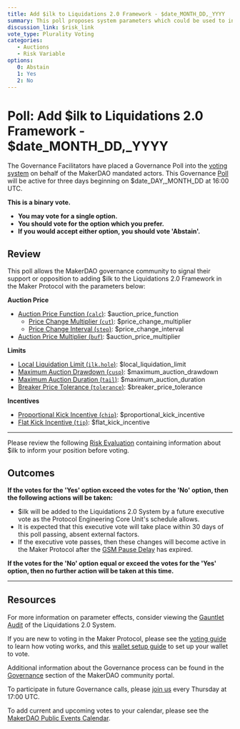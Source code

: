 ```yaml
---
title: Add $ilk to Liquidations 2.0 Framework - $date_MONTH_DD,_YYYY
summary: This poll proposes system parameters which could be used to initialize $ilk with the Liquidations 2.0 Framework.
discussion_link: $risk_link
vote_type: Plurality Voting
categories:
   - Auctions
   - Risk Variable
options:
   0: Abstain
   1: Yes
   2: No
---
```

# Poll: Add $ilk to Liquidations 2.0 Framework - $date_MONTH_DD,_YYYY

The Governance Facilitators have placed a Governance Poll into the [voting system](https://vote.makerdao.com/polling) on behalf of the MakerDAO mandated actors. This Governance [Poll](https://community-development.makerdao.com/en/learn/governance/on-chain-gov) will be active for three days beginning on $date_DAY,_MONTH_DD at 16:00 UTC.

**This is a binary vote.**
- **You may vote for a single option.**
- **You should vote for the option which you prefer.**
- **If you would accept either option, you should vote 'Abstain'.**

## Review

This poll allows the MakerDAO governance community to signal their support or opposition to adding $ilk to the Liquidations 2.0 Framework in the Maker Protocol with the parameters below:

**Auction Price**
* [Auction Price Function (`calc`)](https://community-development.makerdao.com/en/learn/governance/param-auction-price-function): $auction_price_function
   * [Price Change Multiplier (`cut`)](https://community-development.makerdao.com/en/learn/governance/param-auction-price-function): $price_change_multiplier
   * [Price Change Interval (`step`)](https://community-development.makerdao.com/en/learn/governance/param-auction-price-function): $price_change_interval
* [Auction Price Multiplier (`buf`)](https://community-development.makerdao.com/en/learn/governance/param-auction-price-multiplier): $auction_price_multiplier

**Limits**
* [Local Liquidation Limit (`ilk.hole`)](https://community-development.makerdao.com/en/learn/governance/param-local-liquidation-limit): $local_liquidation_limit
* [Maximum Auction Drawdown (`cusp`)](https://community-development.makerdao.com/en/learn/governance/param-max-auction-drawdown): $maximum_auction_drawdown
* [Maximum Auction Duration (`tail`)](https://community-development.makerdao.com/en/learn/governance/param-max-auction-duration): $maximum_auction_duration
* [Breaker Price Tolerance (`tolerance`)](https://community-development.makerdao.com/en/learn/governance/param-breaker-price-tolerance): $breaker_price_tolerance

**Incentives**
* [Proportional Kick Incentive (`chip`)](https://community-development.makerdao.com/en/learn/governance/param-proportional-kick-incentive): $proportional_kick_incentive
* [Flat Kick Incentive (`tip`)](https://community-development.makerdao.com/en/learn/governance/param-flat-kick-incentive): $flat_kick_incentive

---

Please review the following [Risk Evaluation]($risk_link) containing information about $ilk to inform your position before voting.

## Outcomes

**If the votes for the 'Yes' option exceed the votes for the 'No' option, then the following actions will be taken:**
* $ilk will be added to the Liquidations 2.0 System by a future executive vote as the Protocol Engineering Core Unit's schedule allows.
* It is expected that this executive vote will take place within 30 days of this poll passing, absent external factors.
* If the executive vote passes, then these changes will become active in the Maker Protocol after the [GSM Pause Delay](https://community-development.makerdao.com/en/learn/governance/param-gsm-pause-delay) has expired.

**If the votes for the 'No' option equal or exceed the votes for the 'Yes' option, then no further action will be taken at this time.**

---

## Resources

For more information on parameter effects, consider viewing the [Gauntlet Audit](https://maker-report.gauntlet.network/) of the Liquidations 2.0 System.

If you are new to voting in the Maker Protocol, please see the [voting guide](https://community-development.makerdao.com/en/learn/governance/how-voting-works/) to learn how voting works, and this [wallet setup guide](https://community-development.makerdao.com/en/learn/governance/voting-setup/) to set up your wallet to vote.

Additional information about the Governance process can be found in the [Governance](https://community-development.makerdao.com/en/learn/governance) section of the MakerDAO community portal.

To participate in future Governance calls, please [join us](https://github.com/makerdao/community/tree/master/governance/governance-and-risk-meetings) every Thursday at 17:00 UTC.

To add current and upcoming votes to your calendar, please see the [MakerDAO Public Events Calendar](https://calendar.google.com/calendar/embed?src=makerdao.com_3efhm2ghipksegl009ktniomdk%40group.calendar.google.com&ctz=UTC&mode=week&showCalendars=0&showPrint=0).

